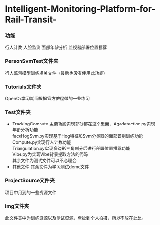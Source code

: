 # Intelligent-Monitoring-Platform-for-Rail-Transit-
### 功能
行人计数 人脸监测 面部年龄分析 监视器部署位置推荐  
### PersonSvmTest文件夹
行人监测模型训练相关文件（最后也没有使用此功能）  
### Tutorials文件夹  
OpenCv学习期间根据官方教程做的一些练习  
### Test文件夹
* TrackingCompute
主要功能实现部分都在这个里面，Agedetection.py实现年龄分析功能  
faceHogSvm.py实现基于Hog特征和Svm分类器的面部识别训练功能  
Compute.py实现行人计数功能  
Triangulation.py实现多边形三角剖分后进行部署位置推荐功能  
Vibe.py为实现Vibe背景提取方法的代码  
其余文件为测试文件可以不必理会  
* 其他文件
其余文件为学习测试demo文件  
### ProjectSource文件夹
项目中用到的一些资源文件  
### img文件夹
此文件夹中为训练资源以及测试资源，牵扯到个人拍摄，所以不放在此处。